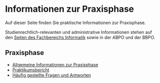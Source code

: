 # Informationen zur Praxisphase

Auf dieser Seite finden Sie praktische Informationen zur Praxisphase.

Studienrechtlich-relevanten und administrative Informationen stehen auf den [Seiten des Fachbereichs Informatik](https://fbi.h-da.de/studium/studienorganisation/) sowie in der ABPO und der BBPO.

## Praxisphase

* [Allgemeine Informationen zur Praxisphase](./praxisphase/allg_informationen.md) 
* [Praktikumsbericht](./praxisphase/bericht.md)
* [Häufig gestellte Fragen und Antworten](./praxisphase/questions_answers.md)